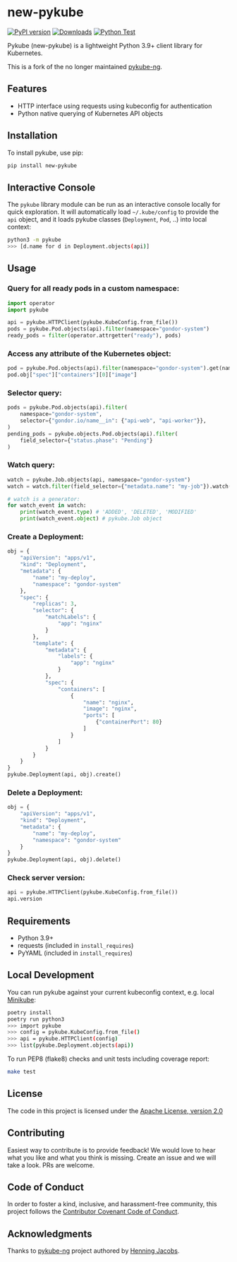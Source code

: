 # new-pykube

[![PyPI version](https://badge.fury.io/py/new-pykube.svg)](https://pypi.org/project/new-pykube)
[![Downloads](https://static.pepy.tech/badge/new-pykube/month)](https://github.com/caas-team/new-pykube/releases)
[![Python Test](https://github.com/caas-team/new-pykube/actions/workflows/python-tests.yml/badge.svg)](https://github.com/caas-team/new-pykube/actions/workflows/python-tests.yml)

Pykube (new-pykube) is a lightweight Python 3.9+ client library for Kubernetes.

This is a fork of the no longer maintained [pykube-ng](https://codeberg.org/hjacobs/pykube-ng).

## Features

- HTTP interface using requests using kubeconfig for authentication
- Python native querying of Kubernetes API objects

## Installation

To install pykube, use pip:

```bash
pip install new-pykube
```

## Interactive Console

The `pykube` library module can be run as an interactive console locally for quick exploration.
It will automatically load `~/.kube/config` to provide the `api` object, and it loads pykube classes (`Deployment`, `Pod`, ..) into local context:

```bash
python3 -m pykube
>>> [d.name for d in Deployment.objects(api)]
```

## Usage

### Query for all ready pods in a custom namespace:

```python
import operator
import pykube

api = pykube.HTTPClient(pykube.KubeConfig.from_file())
pods = pykube.Pod.objects(api).filter(namespace="gondor-system")
ready_pods = filter(operator.attrgetter("ready"), pods)
```

### Access any attribute of the Kubernetes object:

```python
pod = pykube.Pod.objects(api).filter(namespace="gondor-system").get(name="my-pod")
pod.obj["spec"]["containers"][0]["image"]
```

### Selector query:

```python
pods = pykube.Pod.objects(api).filter(
    namespace="gondor-system",
    selector={"gondor.io/name__in": {"api-web", "api-worker"}},
)
pending_pods = pykube.objects.Pod.objects(api).filter(
    field_selector={"status.phase": "Pending"}
)
```

### Watch query:

```python
watch = pykube.Job.objects(api, namespace="gondor-system")
watch = watch.filter(field_selector={"metadata.name": "my-job"}).watch()

# watch is a generator:
for watch_event in watch:
    print(watch_event.type) # 'ADDED', 'DELETED', 'MODIFIED'
    print(watch_event.object) # pykube.Job object
```

### Create a Deployment:

```python
obj = {
    "apiVersion": "apps/v1",
    "kind": "Deployment",
    "metadata": {
        "name": "my-deploy",
        "namespace": "gondor-system"
    },
    "spec": {
        "replicas": 3,
        "selector": {
            "matchLabels": {
                "app": "nginx"
            }
        },
        "template": {
            "metadata": {
                "labels": {
                    "app": "nginx"
                }
            },
            "spec": {
                "containers": [
                    {
                        "name": "nginx",
                        "image": "nginx",
                        "ports": [
                            {"containerPort": 80}
                        ]
                    }
                ]
            }
        }
    }
}
pykube.Deployment(api, obj).create()
```

### Delete a Deployment:

```python
obj = {
    "apiVersion": "apps/v1",
    "kind": "Deployment",
    "metadata": {
        "name": "my-deploy",
        "namespace": "gondor-system"
    }
}
pykube.Deployment(api, obj).delete()
```

### Check server version:

```python
api = pykube.HTTPClient(pykube.KubeConfig.from_file())
api.version
```

## Requirements

- Python 3.9+
- requests (included in `install_requires`)
- PyYAML (included in `install_requires`)

## Local Development

You can run pykube against your current kubeconfig context, e.g. local [Minikube](https://github.com/kubernetes/minikube):

```bash
poetry install
poetry run python3
>>> import pykube
>>> config = pykube.KubeConfig.from_file()
>>> api = pykube.HTTPClient(config)
>>> list(pykube.Deployment.objects(api))
```

To run PEP8 (flake8) checks and unit tests including coverage report:

```bash
make test
```

## License

The code in this project is licensed under the [Apache License, version 2.0](./LICENSE)

## Contributing

Easiest way to contribute is to provide feedback! We would love to hear what you like and what you think is missing.
Create an issue and we will take a look. PRs are welcome.

## Code of Conduct

In order to foster a kind, inclusive, and harassment-free community, this project follows the [Contributor Covenant Code of Conduct](http://contributor-covenant.org/version/1/4/).

## Acknowledgments

Thanks to [pykube-ng](https://codeberg.org/hjacobs/pykube-ng) project authored
by [Henning Jacobs](https://github.com/hjacobs).
